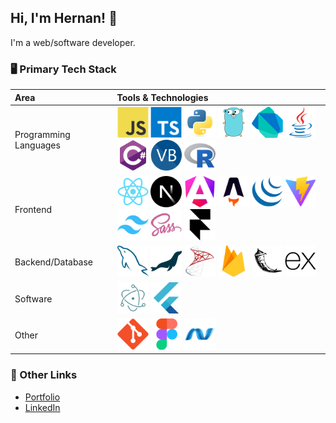 ## Hi, I'm Hernan! 🌱
I'm a web/software developer.

### 🖥️ Primary Tech Stack
| Area | Tools & Technologies |
| :- | :- |
| Programming Languages | <picture><img src="https://github.com/devicons/devicon/blob/master/icons/javascript/javascript-original.svg" height="50" title="Javascript" /></picture> <picture><img src="https://github.com/devicons/devicon/blob/master/icons/typescript/typescript-original.svg" height="50" title="Typescript" /></picture> <picture><img src="https://github.com/devicons/devicon/blob/master/icons/python/python-original.svg" height="50" title="Python" /></picture> <picture><img src="https://github.com/devicons/devicon/blob/master/icons/go/go-original.svg" height="50" title="Go" /></picture> <picture><img src="https://github.com/devicons/devicon/blob/master/icons/dart/dart-original.svg" height="50" title="Dart" /></picture> <picture><img src="https://github.com/devicons/devicon/blob/master/icons/java/java-original.svg" height="50" title="Java" /></picture> <picture><img src="https://github.com/devicons/devicon/blob/master/icons/csharp/csharp-original.svg" height="50" title="C#" /></picture> <picture><img src="https://github.com/devicons/devicon/blob/master/icons/visualbasic/visualbasic-original.svg" height="50" title="Visual Basic" /></picture> <picture><img src="https://github.com/devicons/devicon/blob/master/icons/r/r-original.svg" height="50" title="R" /></picture> |
| Frontend | <picture><img src="https://github.com/devicons/devicon/blob/master/icons/react/react-original.svg" height="50" title="React" /></picture> <picture><img src="https://github.com/devicons/devicon/blob/master/icons/nextjs/nextjs-original.svg" height="50" title="Next.js"/></picture> <picture><img src="https://github.com/devicons/devicon/blob/master/icons/angular/angular-original.svg" height="50" title="Angular"/></picture> <picture><img src="https://github.com/devicons/devicon/blob/master/icons/astro/astro-original.svg" height="50" title="Astro"/></picture> <picture><img src="https://github.com/devicons/devicon/blob/master/icons/jquery/jquery-original.svg" height="50" title="JQuery" /></picture> <picture><img src="https://github.com/devicons/devicon/blob/master/icons/vitejs/vitejs-original.svg" height="50" title="Vite"/></picture> <picture><img src="https://github.com/devicons/devicon/blob/master/icons/tailwindcss/tailwindcss-original.svg" height="50" title="Tailwind CSS"/></picture> <picture><img src="https://github.com/devicons/devicon/blob/master/icons/sass/sass-original.svg" height="50" title="SASS"/></picture> <picture><img src="https://github.com/devicons/devicon/blob/master/icons/framermotion/framermotion-original.svg" height="50" title="Framer Motion"/></picture>|
| Backend/Database | <picture><img src="https://github.com/devicons/devicon/blob/master/icons/mysql/mysql-original.svg" height="50" title="MySQL"/></picture> <picture><img src="https://github.com/devicons/devicon/blob/master/icons/mariadb/mariadb-original.svg" height="50" title="MariaDB"/></picture> <picture><img src="https://github.com/devicons/devicon/blob/master/icons/microsoftsqlserver/microsoftsqlserver-original.svg" height="50" title="Microsoft SQL Server"/></picture> <picture><img src="https://github.com/devicons/devicon/blob/master/icons/firebase/firebase-original.svg" height="50" title="Firebase"/></picture> <picture><img src="https://github.com/devicons/devicon/blob/master/icons/flask/flask-original.svg" height="50" title="Flask"/></picture> <picture><img src="https://github.com/devicons/devicon/blob/master/icons/express/express-original.svg" height="50" title="Express"/></picture> |
| Software | <picture><img src="https://github.com/devicons/devicon/blob/master/icons/electron/electron-original.svg" height="50" title="Electron"/></picture> <picture><img src="https://github.com/devicons/devicon/blob/master/icons/flutter/flutter-original.svg" height="50" title="Flutter"/></picture> |
| Other | <picture><img src="https://github.com/devicons/devicon/blob/master/icons/git/git-original.svg" height="50" title="Git"/></picture> <picture><img src="https://github.com/devicons/devicon/blob/master/icons/figma/figma-original.svg" height="50" title="Figma"/></picture> <picture><img src="https://github.com/devicons/devicon/blob/master/icons/dot-net/dot-net-original.svg" height="50" title=".NET"/></picture> |

### 🔗 Other Links
- [Portfolio](https://hernanjugar.com)
- [LinkedIn](https://www.linkedin.com/in/hernanjugar/)
